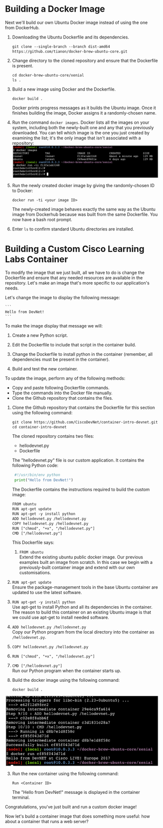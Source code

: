 # Building a Docker Image

Next we'll build our own Ubuntu Docker image instead of using the one from DockerHub.

1. Downloading the Ubuntu Dockerfile and its dependencies.  
   ```
   git clone --single-branch --branch dist-amd64 https://github.com/tianon/docker-brew-ubuntu-core.git
   ```

2. Change directory to the cloned repository and ensure that the Dockerfile is present.  
   ```
   cd docker-brew-ubuntu-core/xenial
   ls .
   ```  

3. Build a new image using Docker and the Dockerfile.  
   ```
   docker build .
   ```  

   Docker prints progress messages as it builds the Ubuntu image. Once it finishes building the image, Docker assigns it a randomly-chosen name.

4. Run the command `docker images`.
   Docker lists all the images on your system, including both the newly-built one and any that you previously downloaded. You can tell which image is the one you just created by examining the list; it's the only image that isn't associated with a repository:  
      ![Docker Images](assets/images/images1.png)

5. Run the newly created docker image by giving the randomly-chosen ID to Docker:
   ```
   docker run -ti <your image ID>
   ```  
   The newly-created image behaves exactly the same way as the Ubuntu image from Dockerhub because was built from the same Dockerfile. You now have a bash root prompt.
   
 6. Enter ``ls`` to confirm standard Ubuntu directories are installed.

# Building a Custom Cisco Learning Labs Container

To modify the image that we just built, all we have to do is change the Dockerfile and ensure that any needed resources are available in the repository. Let's make an image that's more specific to our application's needs.

Let's change the image to display the following message:

    ```
    Hello from DevNet!
    ```

To make the image display that message we will:

1. Create a new Python script.  

2. Edit the Dockerfile to include that script in the container build.  

3. Change the Dockerfile to install python in the container (remember, all dependencies must be present in the container).  

4. Build and test the new container.  


To update the image, perform any of the following methods:

* Copy and paste following Dockerfile commands.
* Type the commands into the Docker file manually.
* Clone the Github repository that contains the files.

1. Clone the Github repository that contains the Dockerfile for this section using the following command:

     ```
    git clone https://github.com/CiscoDevNet/container-intro-devnet.git
    cd container-intro-devnet
    ```

   The cloned repository contains two files:

   * hellodevnet.py
   * Dockerfile

   The "hellodevnet.py" file is our custom application. It contains the following Python code:

     ``` python
      #!/usr/bin/env python
      print("Hello from DevNet!")
     ```

   The Dockerfile contains the instructions required to build the custom image:

    ```
    FROM ubuntu
    RUN apt-get update
    RUN apt-get -y install python
    ADD hellodevnet.py /hellodevnet.py
    COPY hellodevnet.py /hellodevnet.py
    RUN ["chmod", "+x", "/hellodevnet.py"]
    CMD ["/hellodevnet.py"]
    ```

   This Dockerfile says:

   1. `FROM ubuntu`  
    Extend the existing ubuntu public docker image. Our previous examples built an image from scratch. In this case we begin with a previously-built container image and           extend with our own customisations.

  2. `RUN apt-get update`  
   Ensure the package-management tools in the base Ubuntu container are updated to use the latest software.

  3. `RUN apt-get -y install python`  
   Use apt-get to install Python and all its dependencies in the container. The reason to build this container on an existing Ubuntu image is that we could use apt-get to install needed software.

  4. `ADD hellodevnet.py /hellodevnet.py`  
   Copy our Python program from the local directory into the container as `/hellodevnet.py`.
   
  5. `COPY hellodevnet.py /hellodevnet.py`

  6. `RUN ["chmod", "+x", "/hellodevnet.py"]`
    

  7. `CMD ["/hellodevnet.py"]`  
   Run our Python program when the container starts up.
   
2. Build the docker image using the following command:

    ```
    docker build .
    ```

 ![Custom Docker Build](assets/images/dockerbuildcustom.png)

3. Run the new container using the following command:
    ```
    Run <Container ID>
    ```
    The "Hello from DevNet!" message is displayed in the container terminal.

Congratulations, you've just built and run a custom docker image!

Now let's build a container image that does something more useful: how about a container that runs a web server?
